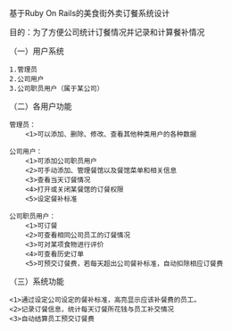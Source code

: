 基于Ruby On Rails的美食街外卖订餐系统设计

目的：为了方便公司统计订餐情况并记录和计算餐补情况

（一）用户系统

    1.管理员
    2.公司用户
    3.公司职员用户（属于某公司）

（二）各用户功能

    管理员：
        <1>可以添加、删除、修改、查看其他种类用户的各种数据

    公司用户：
        <1>可添加公司职员用户
        <2>可手动添加、管理餐馆以及餐馆菜单和相关信息
        <3>查看当天订餐情况
        <4>打开或关闭某餐馆的订餐权限
        <5>设定餐补标准

    公司职员用户：
        <1>可订餐
        <2>可查看相同公司员工的订餐情况
        <3>可对某项食物进行评价
        <4>可查看历史订单
        <5>可预交订餐费，若每天超出公司餐补标准，自动扣除相应订餐费

（三）系统功能

    <1>通过设定公司设定的餐补标准，高亮显示应该补餐费的员工。
    <2>记录订餐信息，统计每天订餐所花钱与员工补交情况
    <3>自动结算员工预交订餐费